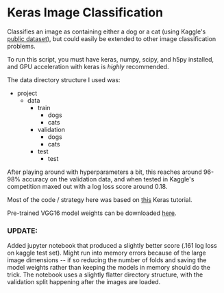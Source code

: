 # Keras Image Classification

Classifies an image as containing either a dog or a cat (using Kaggle's <a href="https://www.kaggle.com/c/dogs-vs-cats-redux-kernels-edition/data">public dataset</a>), but could easily be extended to other image classification problems.

To run this script, you must have keras, numpy, scipy, and h5py installed, and GPU acceleration with keras is <em>highly</em> recommended.

The data directory structure I used was:

* project
  * data
    * train
      * dogs
      * cats
    * validation
      * dogs
      * cats
    * test
      * test
    
After playing around with hyperparameters a bit, this reaches around 96-98% accuracy on the validation data, and when tested in Kaggle's competition maxed out with a log loss score around 0.18.

Most of the code / strategy here was based on <a href="https://blog.keras.io/building-powerful-image-classification-models-using-very-little-data.html">this</a> Keras tutorial.

Pre-trained VGG16 model weights can be downloaded <a href="https://gist.github.com/baraldilorenzo/07d7802847aaad0a35d3">here</a>.

### UPDATE:
Added jupyter notebook that produced a slightly better score (.161 log loss on kaggle test set). Might run into memory errors because of the large image dimensions -- if so reducing the number of folds and saving the model weights rather than keeping the models in memory should do the trick. The notebook uses a slightly flatter directory structure, with the validation split happening after the images are loaded.
            

